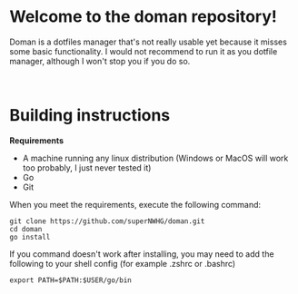 # Welcome to the doman repository!

Doman is a dotfiles manager that's not really usable yet because it misses some basic functionality.
I would not recommend to run it as you dotfile manager, although I won't stop you if you do so.

<br>

# Building instructions

**Requirements**
- A machine running any linux distribution (Windows or MacOS will work too probably, I just never tested it)
- Go
- Git

When you meet the requirements, execute the following command:
``` shell
git clone https://github.com/superNWHG/doman.git
cd doman
go install
```

If you command doesn't work after installing, you may need to add the following to your shell config (for example .zshrc or .bashrc)
``` shell
export PATH=$PATH:$USER/go/bin
```
